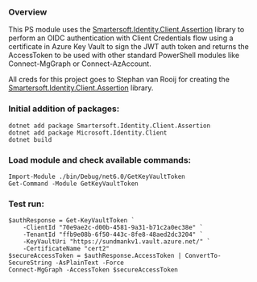 ### Overview

This PS module uses the [Smartersoft.Identity.Client.Assertion](https://github.com/Smartersoft/identity-client-assertion/) library to perform an OIDC authentication with Client Credentials flow using a certificate in Azure Key Vault to sign the JWT auth token and returns the AccessToken to be used with other standard PowerShell modules like Connect-MgGraph or Connect-AzAccount.

All creds for this project goes to Stephan van Rooij for creating the [Smartersoft.Identity.Client.Assertion](https://github.com/Smartersoft/identity-client-assertion/) library.



### Initial addition of packages:
```
dotnet add package Smartersoft.Identity.Client.Assertion
dotnet add package Microsoft.Identity.Client
dotnet build
```

### Load module and check available commands:
```
Import-Module ./bin/Debug/net6.0/GetKeyVaultToken
Get-Command -Module GetKeyVaultToken
```

### Test run:
```
$authResponse = Get-KeyVaultToken `
    -ClientId "70e9ae2c-d00b-4581-9a31-b71c2a0ec38e" `
    -TenantId "ffb9e08b-6f50-443c-8fe8-48aed2dc3204" `
    -KeyVaultUri "https://sundmankv1.vault.azure.net/" `
    -CertificateName "cert2"
$secureAccessToken = $authResponse.AccessToken | ConvertTo-SecureString -AsPlainText -Force
Connect-MgGraph -AccessToken $secureAccessToken
```
